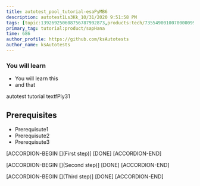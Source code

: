 ```yaml
---
title: autotest_pool_tutorial-esaPyMB6
description: autotest1Ls3Kk_10/31/2020 9:51:58 PM
tags: [topic:139269250608756787992873,products:tech/73554900100700000996,tutorial:experience/advanced]
primary_tag: tutorial:product/sapHana
time: 686
author_profile: https://github.com/ksAutotests
author_name: ksAutotests
---
```

### You will learn
- You will learn this
- and that

autotest tutorial textfPly31

## Prerequisites
- Prerequisute1
- Prerequisute2
- Prerequisute3

[ACCORDION-BEGIN [](First step)]
[DONE]
[ACCORDION-END]

[ACCORDION-BEGIN [](Second step)]
[DONE]
[ACCORDION-END]

[ACCORDION-BEGIN [](Third step)]
[DONE]
[ACCORDION-END]

